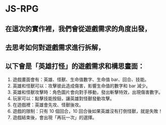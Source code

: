 # JS-RPG

## 在這次的實作裡，我們會從遊戲需求的角度出發，
## 去思考如何對遊戲需求進行拆解，
## 以下會是「英雄打怪」的遊戲需求和構思畫面：

1. 遊戲畫面會有：英雄、怪獸、生命值數字、生命值 bar、回合、技能。
2. 英雄和怪獸可以：攻擊彼此造成傷害，影響生命值的數字和 bar 減少。
3. 英雄和怪獸攻擊時：角色圖片會向對手移動，發出斬擊特效，出現傷害數字。
4. 玩家可以：點擊技能按鈕，讓英雄對怪獸發動攻擊。
5. 在遊戲裡：英雄會先攻、怪獸後攻。
6. 遊戲的限制：只有 10 個回合，10 回合後如果英雄沒有打倒怪獸，就是失敗！
7. 遊戲結束後，會出現「再玩一次」的選擇。
